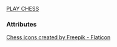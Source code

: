 [PLAY CHESS](https://chessgamejavascript.netlify.app/)

### Attributes
<a href="https://www.flaticon.com/free-icons/chess" title="chess icons">Chess icons created by Freepik - Flaticon</a>